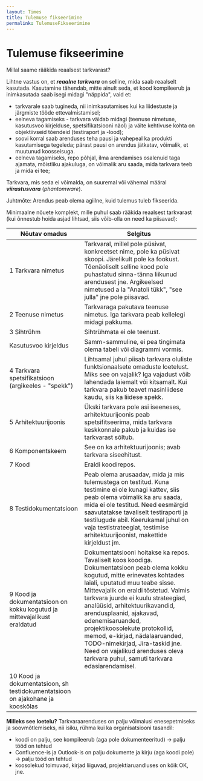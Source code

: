 ```yaml
---
layout: Times
title: Tulemuse fikseerimine
permalink: TulemuseFikseerimine
---
```


# Tulemuse fikseerimine

Millal saame rääkida reaalsest tarkvarast?

Lihtne vastus on, et ***reaalne tarkvara*** on selline, mida saab reaalselt kasutada. Kasutamine tähendab, mitte ainult seda, et kood kompileerub ja inimkasutada saab isegi midagi "näppida", vaid et:
- tarkvarale saab tugineda, nii inimkasutamises kui ka liidestuste ja järgmiste tööde ettevalmistamisel;
- eelneva tagamiseks - tarkvara väidab midagi (teenuse nimetuse, kasutusvoo kirjelduse, spetsifikatsiooni näol) ja väite kehtivuse kohta on objektiivseid tõendeid (testiraport ja -lood);
- soovi korral saab arenduses teha pausi ja vahepeal ka produkti kasutamisega tegeleda; pärast pausi on arendus jätkatav, võimalik, et muutunud koosseisuga.
- eelneva tagamiseks, repo põhjal, ilma arendamises osalenuid taga ajamata, mõistliku ajakuluga, on võimalik aru saada,  mida tarkvara teeb ja mida ei tee;

Tarkvara, mis seda ei võimalda, on suuremal või vähemal määral ***viirastusvara*** (_phantomware_).

Juhtmõte: Arendus peab olema agiilne, kuid tulemus tuleb fikseerida.

Minimaalne nõuete komplekt, mille puhul saab rääkida reaalsest tarkvarast (kui õnnestub hoida asjad lihtsad, siis võib-olla on need ka piisavad): 

| Nõutav omadus             | Selgitus |
|-------------------|-----------|
| 1 Tarkvara nimetus | Tarkvaral, millel pole püsivat, konkreetset nime, pole ka püsivat skoopi.  Järelikult pole ka fookust. Tõenäoliselt selline kood pole puhastatud sinna-tänna liikunud arendusest jne. Argikeelsed nimetused a la "Anatoli tükk", "see julla" jne pole piisavad. |
| 2 Teenuse nimetus | Tarkvaraga pakutava teenuse nimetus. Iga tarkvara peab kellelegi midagi pakkuma. |
| 3 Sihtrühm | Sihtrühmata ei ole teenust. |
| Kasutusvoo kirjeldus | Samm-sammuline, ei pea tingimata olema tabeli või diagrammi vormis. | 
| 4 Tarkvara spetsifikatsioon (argikeeles - "spekk") | Lihtsamal juhul piisab tarkvara oluliste funktsionaalsete omaduste loetelust. Miks see on vajalik? Iga vajadust võib lahendada laiemalt või kitsamalt. Kui tarkvara pakub teavet masinliidese kaudu, siis ka liidese spekk. |
| 5 Arhitektuurijoonis | Ükski tarkvara pole asi iseeneses, arhitektuurijoonis peab spetsifitseerima, mida tarkvara keskkonnale pakub ja kuidas ise tarkvarast sõltub. |
| 6 Komponentskeem | See on ka arhitektuurijoonis; avab tarkvara siseehitust. |
| 7 Kood | Eraldi koodirepos. |
| 8 Testidokumentatsioon | Peab olema arusaadav, mida ja mis tulemustega on testitud. Kuna testimine ei ole kunagi kattev, siis peab olema võimalik ka aru saada, mida ei ole testitud. Need eesmärgid saavutatakse tavaliselt testiraporti ja testilugude abil. Keerukamal juhul on vaja testistrateegiat, testimise arhitektuurijoonist, makettide kirjeldust jm. |
| 9 Kood ja dokumentatsioon on kokku kogutud ja mittevajalikust eraldatud | Dokumentatsiooni hoitakse ka repos. Tavaliselt koos koodiga. Dokumentatsioon peab olema kokku kogutud, mitte erinevates kohtades laiali, uputatud muu teabe sisse. Mittevajalik on eraldi tõstetud. Valmis tarkvara juurde ei kuulu strateegiad, analüüsid, arhitektuurikavandid, arendusplaanid, ajakavad, edenemisaruanded, projektikoosolekute protokollid, memod, e-kirjad, nädalaaruanded, TODO-nimekirjad, Jira-taskid jne. Need on vajalikud arenduses oleva tarkvara puhul, samuti tarkvara edasiarendamisel. |
| 10 Kood ja dokumentatsioon, sh testidokumentatsioon on ajakohane ja kooskõlas | |

**Milleks see loetelu?** Tarkvaraarenduses on palju võimalusi enesepetmiseks ja soovmõtlemiseks, nii isiku, rühma kui ka organisatsiooni tasandil:
- koodi on palju, see kompileerub (aga pole dokumenteeritud) -> palju tööd on tehtud
- Confluence-is ja Outlook-is on palju dokumente ja kirju (aga koodi pole) -> palju tööd on tehtud
- koosolekud toimuvad, kirjad liiguvad, projektiaruandluses on kõik OK, jne.